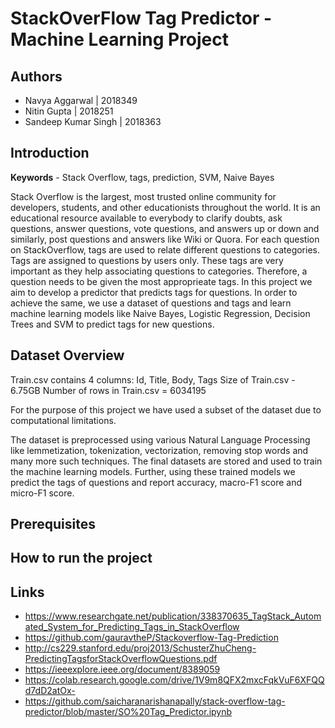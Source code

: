 # StackOverFlow Tag Predictor - Machine Learning Project

## Authors
- Navya Aggarwal | 2018349
- Nitin Gupta | 2018251
- Sandeep Kumar Singh | 2018363

## Introduction

**Keywords** - Stack Overflow, tags, prediction, SVM, Naive Bayes

Stack Overflow is the largest, most trusted online community for developers, students, and other educationists throughout the world. It is an educational resource available to everybody to clarify doubts, ask questions, answer questions, vote questions, and answers up or down and similarly, post questions and answers like Wiki or Quora.
For each question on StackOverflow, tags are used to relate different questions to categories. Tags are assigned to questions by users only. These tags are very important as they help associating questions to categories. Therefore, a question needs to be given the most approprieate tags.
In this project we aim to develop a predictor that predicts tags for questions. In order to achieve the same, we use a dataset of questions and tags and learn machine learning models like Naive Bayes, Logistic Regression, Decision Trees and SVM to predict tags for new questions.

## Dataset Overview

Train.csv contains 4 columns: Id, Title, Body, Tags
Size of Train.csv - 6.75GB
Number of rows in Train.csv = 6034195

For the purpose of this project we have used a subset of the dataset due to computational limitations.

The dataset is preprocessed using various Natural Language Processing like lemmetization, tokenization, vectorization, removing stop words and many more such techniques. The final datasets are stored and used to train the machine learning models. Further, using these trained models we predict the tags of questions and report accuracy, macro-F1 score and micro-F1 score.

## Prerequisites

## How to run the project

## Links
- https://www.researchgate.net/publication/338370635_TagStack_Automated_System_for_Predicting_Tags_in_StackOverflow 
- https://github.com/gauravtheP/Stackoverflow-Tag-Prediction
- http://cs229.stanford.edu/proj2013/SchusterZhuCheng-PredictingTagsforStackOverflowQuestions.pdf
- https://ieeexplore.ieee.org/document/8389059
- https://colab.research.google.com/drive/1V9m8QFX2mxcFqkVuF6XFQQd7dD2atOx-
- https://github.com/saicharanarishanapally/stack-overflow-tag-predictor/blob/master/SO%20Tag_Predictor.ipynb
